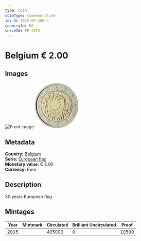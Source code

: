 ```yaml
---
type: coin
coinType: commemorative
id: BE-2015-EF-200-C
countryId: BE
serieId: EF-2015
---
```


# Belgium € 2.00

## Images

<img src="../../Images/common-2007-200.png" height="150" alt="Front image"><img src="Images/BE-2015-200.webp" height="150" alt="Back image">

## Metadata

**Country:** [Belgium](../../Countries/Belgium/index.md)\
**Serie:** [European flag](index.md)\
**Monetary value:** € 2.00\
**Currency:** Euro

## Description

30 years European flag

## Mintages

| Year | Mintmark | Circulated | Brilliant Uncirculated | Proof |
| ---- | -------- | ---------- | ---------------------- | ----- |
| 2015 |  | 405000 | 0 | 10500 |
